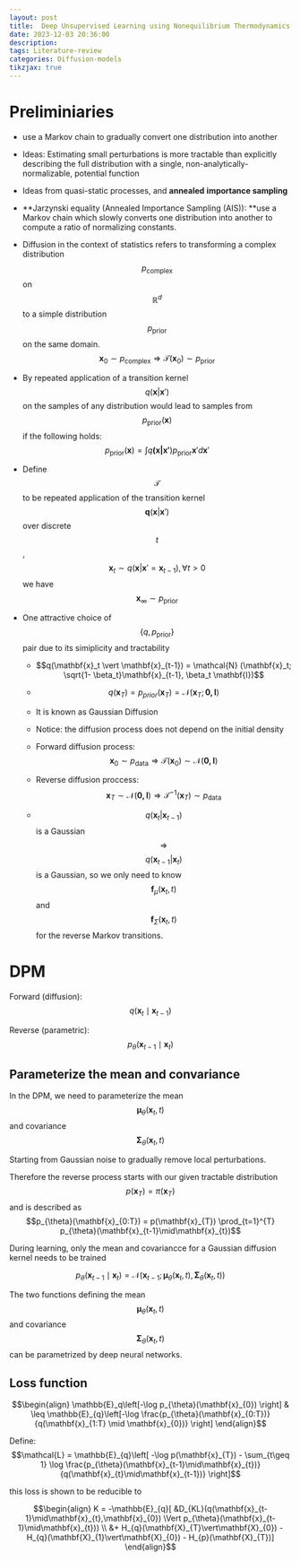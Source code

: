 ```yaml
---
layout: post
title:  Deep Unsupervised Learning using Nonequilibrium Thermodynamics
date: 2023-12-03 20:36:00
description: 
tags: Literature-review
categories: Diffusion-models
tikzjax: true
---
```


# Preliminiaries
- use a Markov chain to gradually convert one distribution into another

- Ideas: Estimating small perturbations is more tractable than explicitly describing the full distribution with a single, non-analytically-normalizable, potential function

- Ideas from quasi-static processes, and **annealed** **importance sampling**

- **Jarzynski equality (Annealed Importance Sampling (AIS)): **use a Markov chain which slowly converts one distribution into another to compute a ratio of normalizing constants.

- Diffusion in the context of statistics refers to transforming a complex distribution $$p_{\text{complex}}$$on $$\mathbb{R}^{d}$$to a simple distribution $$p_{\text{prior}}$$on the same domain. $$\mathbf{x}_0 \sim p_{\text{complex}} \Rightarrow \mathcal{T} (\mathbf{x}_0) \sim p_{\text{prior}}$$

- By repeated application of a transition kernel $$q(\mathbf{x}\vert \mathbf{x}')$$on the samples of any distribution would lead to samples from $$p_{\text{prior}}(\mathbf{x})$$if the following holds: $$p_{\text{prior}}(\textbf{x}) = \int q \mathbf{(x \vert x'} )p_{\text{prior}}\mathbf{x}'d \mathbf{x}'$$

- Define $$\mathcal{T}$$ to be repeated application of the transition kernel $$\mathbf{q}(\mathbf{x} \vert \mathbf{x}')$$over discrete $$t$$, $$\mathbf{x}_t \sim q(\mathbf{x} \vert \mathbf{x}' = \mathbf{x}_{t-1}), \, \forall t>0$$ we have $$\mathbf{x}_{\infty} \sim p_{\text{prior}}$$

- One attractive choice of $$\{ q, p_{\text{prior}} \}$$pair due to its simiplicity and tractability

   - $$q(\mathbf{x}_t \vert \mathbf{x}_{t-1}) = \mathcal{N} (\mathbf{x}_t; \sqrt{1- \beta_t}\mathbf{x}_{t-1}, \beta_t \mathbf{I})$$

   - $$q(\mathbf{x}_T) = p_{prior}(\mathbf{x}_T) = \mathcal{N} (\mathbf{x}_T; \mathbf{0, I})$$

   - It is known as Gaussian Diffusion

   - Notice: the diffusion process does not depend on the initial density

   - Forward diffusion process: $$\mathbf{x}_0 \sim p_{\text{data}} \Rightarrow \mathcal{T} (\mathbf{x}_0) \sim \mathcal{N} (\mathbf{0, I})$$

   - Reverse diffusion proccess: $$\mathbf{x}_T \sim \mathcal{N} (\mathbf{0, I})  \Rightarrow \mathcal{T}^{-1} (\mathbf{x}_T) \sim p_{\text{data}}$$

   - $$q(\mathbf{x}_t \vert \mathbf{x}_{t-1})$$is a Gaussian $$\Rightarrow$$$$q(\mathbf{x}_{t-1} \vert \mathbf{x}_{t})$$is a Gaussian, so we only need to know $$\mathbf{f}_{\mu}(\mathbf{x}_{t}, t)$$and $$\mathbf{f}_{\Sigma}(\mathbf{x}_{t}, t)$$for the reverse Markov transitions.

# DPM

Forward (diffusion): $$ q(\mathbf{x}_{t}\mid\mathbf{x}_{t-1})$$

Reverse (parametric): $$ p_{\theta}(\mathbf{x}_{t-1}\mid\mathbf{x}_{t})$$

## Parameterize the mean and convariance

In the DPM, we need to parameterize the  mean $$\mathbf{\mu}_{\theta}(\mathbf{x}_{t},t)$$ and covariance $$\mathbf{\Sigma}_{\theta}(\mathbf{x}_{t},t)$$

Starting from Gaussian noise to gradually remove local perturbations. 

Therefore the reverse process starts with our given tractable distribution $$p(\mathbf{x}_{T})=\pi(\mathbf{x}_{T})$$ and is described as
$$p_{\theta}(\mathbf{x}_{0:T}) =  p(\mathbf{x}_{T}) \prod_{t=1}^{T} p_{\theta}(\mathbf{x}_{t-1}\mid\mathbf{x}_{t})$$

During learning, only the mean and covariancce for a Gaussian diffusion kernel needs to be trained

$$p_{\theta}(\mathbf{x}_{t-1}\mid\mathbf{x}_{t}) = \mathcal{N}(\mathbf{x}_{t-1} ; \mathbf{\mu}_{\theta}(\mathbf{x}_{t},t),\mathbf{\Sigma}_{\theta}(\mathbf{x}_{t},t))$$

The two functions defining the mean $$\mathbf{\mu}_{\theta}(\mathbf{x}_{t},t)$$ and covariance $$\mathbf{\Sigma}_{\theta}(\mathbf{x}_{t},t)$$ can be parametrized by deep neural networks. 

## Loss function

$$\begin{align}
\mathbb{E}_q\left[-\log p_{\theta}(\mathbf{x}_{0}) \right] & \leq \mathbb{E}_{q}\left[-\log \frac{p_{\theta}(\mathbf{x}_{0:T})}{q(\mathbf{x}_{1:T} \mid \mathbf{x}_{0})} \right] 
\end{align}$$

Define:
$$\mathcal{L}  = \mathbb{E}_{q}\left[ -\log p(\mathbf{x}_{T}) - \sum_{t\geq 1} \log \frac{p_{\theta}(\mathbf{x}_{t-1}\mid\mathbf{x}_{t})}{q(\mathbf{x}_{t}\mid\mathbf{x}_{t-1})} \right]$$

this loss is shown to be reducible to

$$\begin{align}
K = -\mathbb{E}_{q}[ &D_{KL}(q(\mathbf{x}_{t-1}\mid\mathbf{x}_{t},\mathbf{x}_{0}) \Vert p_{\theta}(\mathbf{x}_{t-1}\mid\mathbf{x}_{t}))  \\
&+ H_{q}(\mathbf{X}_{T}\vert\mathbf{X}_{0}) - H_{q}(\mathbf{X}_{1}\vert\mathbf{X}_{0}) - H_{p}(\mathbf{X}_{T})]
\end{align}$$

